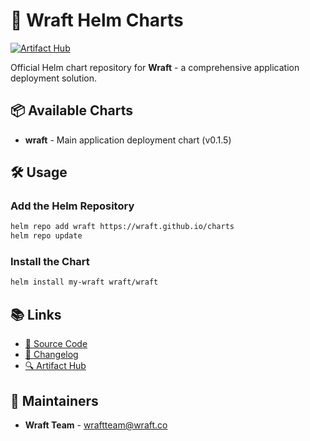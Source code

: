 # 🚀 Wraft Helm Charts

[![Artifact Hub](https://img.shields.io/endpoint?url=https://artifacthub.io/badge/repository/wraft)](https://artifacthub.io/packages/helm/wraft/wraft)

Official Helm chart repository for **Wraft** - a comprehensive application deployment solution.

## 📦 Available Charts

- **wraft** - Main application deployment chart (v0.1.5)

## 🛠️ Usage

### Add the Helm Repository
```bash
helm repo add wraft https://wraft.github.io/charts
helm repo update
```

### Install the Chart
```bash
helm install my-wraft wraft/wraft
```

## 📚 Links

- [📖 Source Code](https://github.com/wraft/charts)
- [📝 Changelog](https://github.com/wraft/charts/blob/main/CHANGELOG.md)
- [🔍 Artifact Hub](https://artifacthub.io/packages/helm/wraft/wraft)

## 👥 Maintainers

- **Wraft Team** - wraftteam@wraft.co 